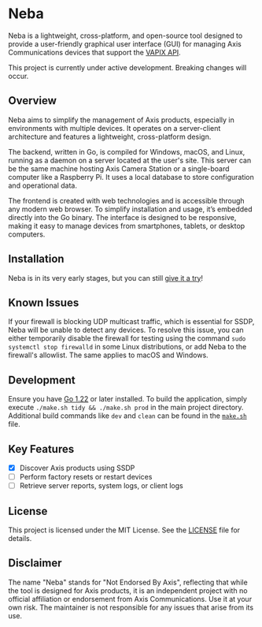 # Neba

Neba is a lightweight, cross-platform, and open-source tool designed to provide a user-friendly graphical user interface (GUI) for managing Axis Communications devices that support the [VAPIX API](https://developer.axis.com/vapix).

This project is currently under active development. Breaking changes will occur.

## Overview

Neba aims to simplify the management of Axis products, especially in environments with multiple devices. It operates on
a server-client architecture and features a lightweight, cross-platform design.

The backend, written in Go, is compiled for Windows, macOS, and Linux, running as a daemon on a server located at the
user's site. This server can be the same machine hosting Axis Camera Station or a single-board computer like a Raspberry
Pi. It uses a local database to store configuration and operational data.

The frontend is created with web technologies and is accessible through any modern web browser. To simplify installation
and usage, it’s embedded directly into the Go binary. The interface is designed to be responsive, making it easy to
manage devices from smartphones, tablets, or desktop computers.

## Installation

Neba is in its very early stages, but you can still [give it a try](https://github.com/furkansuleymana/neba/releases/latest)!

## Known Issues

If your firewall is blocking UDP multicast traffic, which is essential for SSDP, Neba will be unable to detect any devices. To resolve this issue, you can either temporarily disable the firewall for testing using the command `sudo systemctl stop firewalld` in some Linux distributions, or add Neba to the firewall's allowlist. The same applies to macOS and Windows.

## Development

Ensure you have [Go 1.22](https://go.dev/doc/install) or later installed. To build the application, simply execute `./make.sh tidy && ./make.sh prod`
in the main project directory. Additional build commands like `dev` and `clean` can be found in the [`make.sh`](make.sh) file.

## Key Features

- [x] Discover Axis products using SSDP
- [ ] Perform factory resets or restart devices
- [ ] Retrieve server reports, system logs, or client logs

## License

This project is licensed under the MIT License. See the [LICENSE](LICENSE) file for details.

## Disclaimer

The name "Neba" stands for "Not Endorsed By Axis", reflecting that while the tool is designed for Axis products, it is
an independent project with no official affiliation or endorsement from Axis Communications. Use it at your own risk.
The maintainer is not responsible for any issues that arise from its use.
